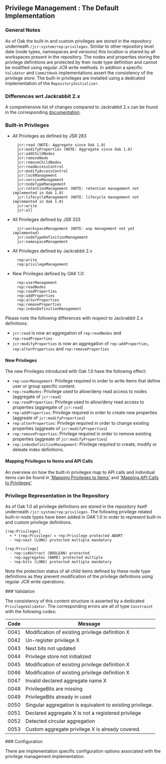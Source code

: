 <!--
   Licensed to the Apache Software Foundation (ASF) under one or more
   contributor license agreements.  See the NOTICE file distributed with
   this work for additional information regarding copyright ownership.
   The ASF licenses this file to You under the Apache License, Version 2.0
   (the "License"); you may not use this file except in compliance with
   the License.  You may obtain a copy of the License at

       http://www.apache.org/licenses/LICENSE-2.0

   Unless required by applicable law or agreed to in writing, software
   distributed under the License is distributed on an "AS IS" BASIS,
   WITHOUT WARRANTIES OR CONDITIONS OF ANY KIND, either express or implied.
   See the License for the specific language governing permissions and
   limitations under the License.
-->

Privilege Management : The Default Implementation
--------------------------------------------------------------------------------

### General Notes
As of Oak the built-in and custom privileges are stored in the repository
underneath `/jcr:system/rep:privileges`. Similar to other repository level date
(node types, namespaces and versions) this location is shared by all workspaces
present in the repository. The nodes and properties storing the privilege
definitions are protected by their node type definition and cannot be modified
using regular JCR write methods. In addition a specific `Validator` and `CommitHook`
implementations assert the consistency of the privilege store. The built-in
privileges are installed using a dedicated implementation of the `RepositoryInitializer`.

### Differences wrt Jackrabbit 2.x
A comprehensive list of changes compared to Jackrabbit 2.x can be found in the
corresponding [documentation](differences.html).

### Built-in Privileges

- All Privileges as defined by JSR 283

        jcr:read (NOTE: Aggregate since Oak 1.0)
        jcr:modifyProperties (NOTE: Aggregate since Oak 1.0)
        jcr:addChildNodes
        jcr:removeNode
        jcr:removeChildNodes
        jcr:readAccessControl
        jcr:modifyAccessControl
        jcr:lockManagement
        jcr:versionManagement
        jcr:nodeTypeManagement
        jcr:retentionManagement (NOTE: retention management not implemented in Oak 1.0)
        jcr:lifecycleManagement (NOTE: lifecycle management not implemented in Oak 1.0)
        jcr:write
        jcr:all

- All Privileges defined by JSR 333

        jcr:workspaceManagement (NOTE: wsp management not yet implemented)
        jcr:nodeTypeDefinitionManagement
        jcr:namespaceManagement

- All Privileges defined by Jackrabbit 2.x

        rep:write
        rep:privilegeManagement

- New Privileges defined by OAK 1.0:

        rep:userManagement
        rep:readNodes
        rep:readProperties
        rep:addProperties
        rep:alterProperties
        rep:removeProperties
        rep:indexDefinitionManagement

Please note the following differences with respect to Jackrabbit 2.x definitions:

- `jcr:read` is now an aggregation of `rep:readNodes` and `rep:readProperties`
- `jcr:modifyProperties` is now an aggregation of `rep:addProperties`, `rep:alterProperties` and `rep:removeProperties`

#### New Privileges

The new Privileges introduced with Oak 1.0 have the following effect:

- `rep:userManagement`: Privilege required in order to write items that define user or group specific content.
- `rep:readNodes`: Privilege used to allow/deny read access to nodes (aggregate of `jcr:read`)
- `rep:readProperties`: Privilege used to allow/deny read access to properties (aggregate of `jcr:read`)
- `rep:addProperties`: Privilege required in order to create new properties (aggreate of `jcr:modifyProperties`)
- `rep:alterProperties`: Privilege required in order to change existing properties (aggreate of `jcr:modifyProperties`)
- `rep:removeProperties`: Privilege required in order to remove existing properties (aggreate of `jcr:modifyProperties`)
- `rep:indexDefinitionManagement`: Privilege required to create, modify or deleate index definitions.

#### Mapping Privileges to Items and API Calls
An overview on how the built-in privileges map to API calls and individual items
can be found in ['Mapping Privileges to Items'](mappingtoitems.html)
and ['Mapping API Calls to Privileges'](mappingtoprivileges.html)

### Privilege Representation in the Repository

As of Oak 1.0 all privilege definitions are stored in the repository itself
underneath `/jcr:system/rep:privileges`. The following privilege related built-in
node types have been added in OAK 1.0 in order to represent built-in and custom
privilege definitions.

    [rep:Privileges]
      + * (rep:Privilege) = rep:Privilege protected ABORT
      - rep:next (LONG) protected multiple mandatory

    [rep:Privilege]
      - rep:isAbstract (BOOLEAN) protected
      - rep:aggregates (NAME) protected multiple
      - rep:bits (LONG) protected multiple mandatory

Note the protection status of all child items defined by these node type definitions
as they prevent modification of the privilege definitions using regular JCR
write operations.

<a name="validation"/>
### Validation

The consistency of this content structure is asserted by a dedicated `PrivilegeValidator`.
The corresponding errors are all of type `Constraint` with the following codes:

| Code              | Message                                                  |
|-------------------|----------------------------------------------------------|
| 0041              | Modification of existing privilege definition X          |
| 0042              | Un-register privilege X                                  |
| 0043              | Next bits not updated                                    |
| 0044              | Privilege store not initialized                          |
| 0045              | Modification of existing privilege definition X          |
| 0046              | Modification of existing privilege definition X          |
| 0047              | Invalid declared aggregate name X                        |
| 0048              | PrivilegeBits are missing                                |
| 0049              | PrivilegeBits already in used                            |
| 0050              | Singular aggregation is equivalent to existing privilege.|
| 0051              | Declared aggregate X is not a registered privilege       |
| 0052              | Detected circular aggregation                            |
| 0053              | Custom aggregate privilege X is already covered.         |

<a name="configuration"/>
### Configuration

There are implementation specific configuration options associated with the 
privilege management implementation.